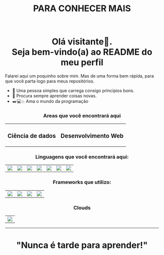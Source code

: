 <div align="center">

<h1>PARA CONHECER MAIS</h1>
<br>
  




# Olá visitante👋.<br> Seja bem-vindo(a) ao README do meu perfil
</div>


Falarei aqui um poquinho sobre mim. Mas de uma forma bem rápida, para que você parta logo para meus repositórios. 
- 🌱 Uma pessoa simples que carrega consigo princípios bons.
- 🍂 Procura sempre aprender coisas novas.
- ✒️💻💥 Ama o mundo da programação 
<div align="center">

### Areas que você encontrará aqui
<table align="center">
  <tr>
    <td align="center">
      <h3>Ciência de dados</h3>
    </td>
    <td align="center">
      <h3>Desenvolvimento Web</h3>
    </td>
  </tr>
</table>
  
### Linguagens que você encontrará aqui:
<table align="center">
  <tr>
    <td align="center">
      <img src="https://img.shields.io/badge/Python-3776AB?style=for-the-badge&logo=python&logoColor=white" />
    </td>
    <td align="center">
      <img src="https://img.shields.io/badge/JavaScript-323330?style=for-the-badge&logo=javascript&logoColor=F7DF1E" />
    </td>
     <td align="center">
      <img src="https://img.shields.io/badge/PHP-777BB4?style=for-the-badge&logo=php&logoColor=white" />
    </td>
     <td align="center">
      <img src="https://img.shields.io/badge/MySQL-00000F?style=for-the-badge&logo=mysql&logoColor=white" />
    </td align="center">
    <td align="center">
       <img src="https://img.shields.io/badge/C-00599C?style=for-the-badge&logo=c&logoColor=white" />
    </td>
    <td align="center">
       <img src="https://img.shields.io/badge/HTML5-E34F26?style=for-the-badge&logo=html5&logoColor=white" />
    </td>
    <td align="center">
       <img src="https://img.shields.io/badge/CSS3-1572B6?style=for-the-badge&logo=css3&logoColor=white" />
    </td>
  </tr>
</table>

### Frameworks que utilizo:
<table align="center">
  <tr>
    <td align="center">
      <img src="https://img.shields.io/badge/Angular-DD0031?style=for-the-badge&logo=angular&logoColor=white" />
    </td>
    <td align="center">
      <img src="https://img.shields.io/badge/Flask-000000?style=for-the-badge&logo=flask&logoColor=white" />
    </td>
    <td align="center">
      <img src="https://img.shields.io/badge/Bootstrap-563D7C?style=for-the-badge&logo=bootstrap&logoColor=white" />
    </td>
    <td align="center">
      <img src="https://img.shields.io/badge/PowerBI-F2C811?style=for-the-badge&logo=Power%20BI&logoColor=white" />
    </td>
  </tr>
</table>

### Clouds
<table align="center">
  <tr>
    <td align="center">
      <img src="https://img.shields.io/badge/Amazon_AWS-232F3E?style=for-the-badge&logo=amazon-aws&logoColor=white" />
    </td>
  </tr>
</table>
<hr>
<h1 align="center">"Nunca é tarde para aprender!"</h1>
